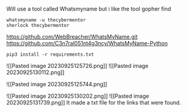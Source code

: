 Will use a tool called Whatsmyname but i like the tool gopher find  
```
whatsmyname -u thecybermentor 
sherlock thecybermentor
```

https://github.com/WebBreacher/WhatsMyName.git
https://github.com/C3n7ral051nt4g3ncy/WhatsMyName-Python
```
pip3 install -r requirements.txt
```

![[Pasted image 20230925125726.png]]
![[Pasted image 20230925130112.png]]

![[Pasted image 20230925125744.png]]

![[Pasted image 20230925130202.png]]
![[Pasted image 20230925131739.png]]
It made a txt file for the links that were found.
